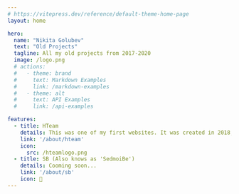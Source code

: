 ```yaml
---
# https://vitepress.dev/reference/default-theme-home-page
layout: home

hero:
  name: "Nikita Golubev"
  text: "Old Projects"
  tagline: All my old projects from 2017-2020
  image: /logo.png
  # actions:
  #   - theme: brand
  #     text: Markdown Examples
  #     link: /markdown-examples
  #   - theme: alt
  #     text: API Examples
  #     link: /api-examples

features:
  - title: HTeam
    details: This was one of my first websites. It was created in 2018, and it was my second website. The website was created for my CS:GO team.
    link: '/about/hteam'
    icon: 
      src: /hteamlogo.png
  - title: SB (Also knows as 'SedmoiBe')
    details: Cooming soon...
    link: '/about/sb'
    icon: 🗿
---
```


